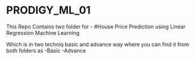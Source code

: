 # PRODIGY_ML_01

This Repo Contains two folder for -
#House Price Prediction using Linear Regression Machine Learning

Which is in two techniq basic and advance way where you can find it from both folders as
-Basic
-Advance
